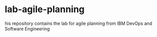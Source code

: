 # lab-agile-planning
his repository contains the lab for agile planning from IBM DevOps and Software Engineering
